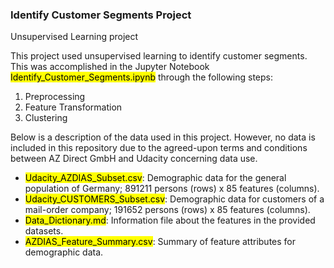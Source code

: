 ### Identify Customer Segments Project
Unsupervised Learning project

This project used unsupervised learning to identify customer segments. This was accomplished in the Jupyter Notebook <mark>Identify_Customer_Segments.ipynb</mark> through the following steps:
1. Preprocessing
2. Feature Transformation
3. Clustering

Below is a description of the data used in this project. However, no data is included in this repository due to the agreed-upon terms and conditions between AZ Direct GmbH and Udacity concerning data use.
* <mark>Udacity_AZDIAS_Subset.csv</mark>: Demographic data for the general population of Germany; 891211 persons (rows) x 85 features (columns).
* <mark>Udacity_CUSTOMERS_Subset.csv</mark>: Demographic data for customers of a mail-order company; 191652 persons (rows) x 85 features (columns).
* <mark>Data_Dictionary.md</mark>: Information file about the features in the provided datasets.
* <mark>AZDIAS_Feature_Summary.csv</mark>: Summary of feature attributes for demographic data.


